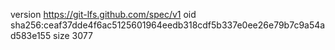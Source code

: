 version https://git-lfs.github.com/spec/v1
oid sha256:ceaf37dde4f6ac5125601964eedb318cdf5b337e0ee26e79b7c9a54ad583e155
size 3077
